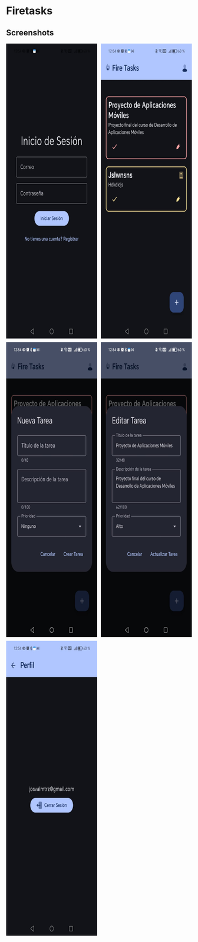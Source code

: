# Firetasks
## Screenshots
<div style="display: grid; grid-template-columns: repeat(2, 1fr); gap: 10px;">
  <img src="./images/cap_1.jpg" height="800">
  <img src="./images/cap_2.jpg" height="800">
  <img src="./images/cap_3.jpg" height="800">
  <img src="./images/cap_4.jpg" height="800">
  <img src="./images/cap_5.jpg" height="800">
</div>

